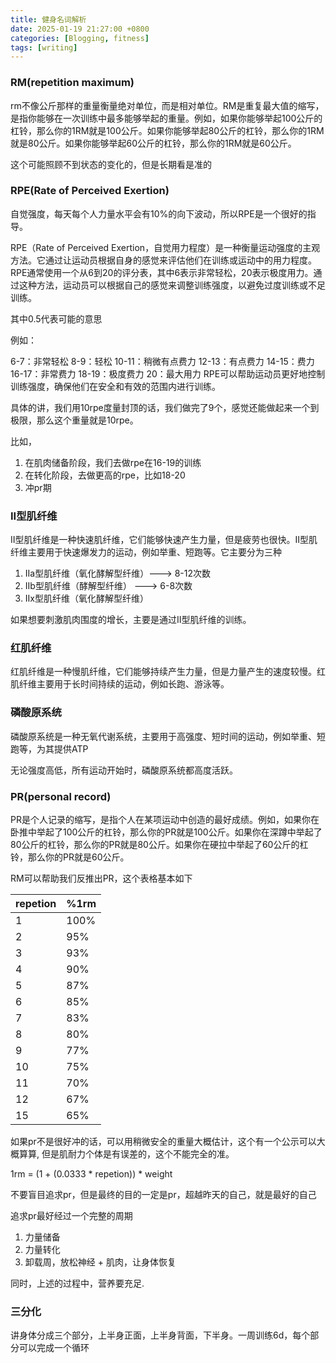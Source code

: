```yaml
---
title: 健身名词解析
date: 2025-01-19 21:27:00 +0800
categories: [Blogging, fitness]
tags: [writing]
---
```


### RM(repetition maximum)

rm不像公斤那样的重量衡量绝对单位，而是相对单位。RM是重复最大值的缩写，是指你能够在一次训练中最多能够举起的重量。例如，如果你能够举起100公斤的杠铃，那么你的1RM就是100公斤。如果你能够举起80公斤的杠铃，那么你的1RM就是80公斤。如果你能够举起60公斤的杠铃，那么你的1RM就是60公斤。

这个可能照顾不到状态的变化的，但是长期看是准的

### RPE(Rate of Perceived Exertion)

自觉强度，每天每个人力量水平会有10%的向下波动，所以RPE是一个很好的指导。

RPE（Rate of Perceived Exertion，自觉用力程度）是一种衡量运动强度的主观方法。它通过让运动员根据自身的感觉来评估他们在训练或运动中的用力程度。RPE通常使用一个从6到20的评分表，其中6表示非常轻松，20表示极度用力。通过这种方法，运动员可以根据自己的感觉来调整训练强度，以避免过度训练或不足训练。

其中0.5代表可能的意思

例如：

6-7：非常轻松
8-9：轻松
10-11：稍微有点费力
12-13：有点费力
14-15：费力
16-17：非常费力
18-19：极度费力
20：最大用力
RPE可以帮助运动员更好地控制训练强度，确保他们在安全和有效的范围内进行训练。

具体的讲，我们用10rpe度量封顶的话，我们做完了9个，感觉还能做起来一个到极限，那么这个重量就是10rpe。

比如，

1. 在肌肉储备阶段，我们去做rpe在16-19的训练
2. 在转化阶段，去做更高的rpe，比如18-20
3. 冲pr期

### II型肌纤维

II型肌纤维是一种快速肌纤维，它们能够快速产生力量，但是疲劳也很快。II型肌纤维主要用于快速爆发力的运动，例如举重、短跑等。它主要分为三种

1. IIa型肌纤维（氧化酵解型纤维）---> 8-12次数
2. IIb型肌纤维（酵解型纤维） ---> 6-8次数
3. IIx型肌纤维（氧化酵解型纤维）

如果想要刺激肌肉围度的增长，主要是通过II型肌纤维的训练。

### 红肌纤维
 
红肌纤维是一种慢肌纤维，它们能够持续产生力量，但是力量产生的速度较慢。红肌纤维主要用于长时间持续的运动，例如长跑、游泳等。

### 磷酸原系统

磷酸原系统是一种无氧代谢系统，主要用于高强度、短时间的运动，例如举重、短跑等，为其提供ATP

无论强度高低，所有运动开始时，磷酸原系统都高度活跃。

### PR(personal record)

PR是个人记录的缩写，是指个人在某项运动中创造的最好成绩。例如，如果你在卧推中举起了100公斤的杠铃，那么你的PR就是100公斤。如果你在深蹲中举起了80公斤的杠铃，那么你的PR就是80公斤。如果你在硬拉中举起了60公斤的杠铃，那么你的PR就是60公斤。

RM可以帮助我们反推出PR，这个表格基本如下

| repetion | %1rm |
| -------- | ---- |
| 1        | 100% |
| 2        | 95%  |
| 3        | 93%  |
| 4        | 90%  |
| 5        | 87%  |
| 6        | 85%  |
| 7        | 83%  |
| 8        | 80%  |
| 9        | 77%  |
| 10       | 75%  |
| 11       | 70%  |
| 12       | 67%  |
| 15       | 65%  |

如果pr不是很好冲的话，可以用稍微安全的重量大概估计，这个有一个公示可以大概算算, 但是肌耐力个体是有误差的，这个不能完全的准。

1rm = (1 + (0.0333 * repetion)) * weight

不要盲目追求pr，但是最终的目的一定是pr，超越昨天的自己，就是最好的自己

追求pr最好经过一个完整的周期

1. 力量储备
2. 力量转化
3. 卸载周，放松神经 + 肌肉，让身体恢复

同时，上述的过程中，营养要充足.

### 三分化

讲身体分成三个部分，上半身正面，上半身背面，下半身。一周训练6d，每个部分可以完成一个循环
